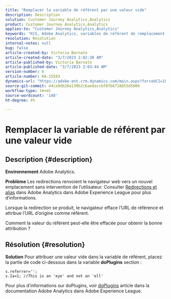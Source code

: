 ```yaml
---
title: "Remplacer la variable de référent par une valeur vide"
description: Description
solution: Customer Journey Analytics,Analytics
product: Customer Journey Analytics,Analytics
applies-to: "Customer Journey Analytics,Analytics"
keywords: "KCS, Adobe Analytics, variables de référent de remplacement, valeur vide"
resolution: Resolution
internal-notes: null
bug: false
article-created-by: Victoria Barnato
article-created-date: "3/7/2023 2:02:30 AM"
article-published-by: Victoria Barnato
article-published-date: "3/7/2023 2:03:44 AM"
version-number: 6
article-number: KA-15583
dynamics-url: "https://adobe-ent.crm.dynamics.com/main.aspx?forceUCI=1&pagetype=entityrecord&etn=knowledgearticle&id=0060c81c-8cbc-ed11-83ff-6045bd006b3d"
source-git-commit: 44ca9db20a130b2cbaedaccbf8fb6718855d5609
workflow-type: tm+mt
source-wordcount: '148'
ht-degree: 4%

---
```


# Remplacer la variable de référent par une valeur vide

## Description {#description}


<b>Environnement</b>
Adobe Analytics.

<b>Problème</b>
Les redirections renvoient le navigateur web vers un nouvel emplacement sans intervention de l’utilisateur. Consulter [Redirections et alias](https://experienceleague.adobe.com/docs/analytics/technotes/redirects.html) dans Adobe Analytics dans Adobe Experience League pour plus d’informations.

Lorsque la redirection se produit, le navigateur efface l’URL de référence et attribue l’URL d’origine comme référent.

Comment la valeur du référent peut-elle être effacée pour obtenir la bonne attribution ?


## Résolution {#resolution}


<b>Solution</b>
Pour attribuer une valeur vide dans la variable de référent, placez la partie de code ci-dessous dans la variable <b>doPlugins</b> section :


```
s.referrer='';
s.Ia=1; //This is an 'eye' and not an 'ell'
```


Pour plus d’informations sur doPlugins, voir [doPlugins](https://experienceleague.adobe.com/docs/analytics/implementation/vars/functions/doplugins.html "Cliquez pour suivre le lien : https://docs.adobe.com/content/help/en/analytics/implementation/vars/functions/doplugins.html") article dans la documentation Adobe Analytics dans Adobe Experience League.


